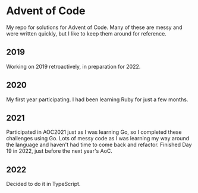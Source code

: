 # Advent of Code

My repo for solutions for Advent of Code. Many of these are messy and were written quickly, but I like to keep them around for reference.

## 2019
Working on 2019 retroactively, in preparation for 2022.

## 2020
My first year participating. I had been learning Ruby for just a few months.

## 2021
Participated in AOC2021 just as I was learning Go, so I completed these challenges using Go. Lots of messy code as I was learning my way around the language and haven't had time to come back and refactor. Finished Day 19 in 2022, just before the next year's AoC.

## 2022
Decided to do it in TypeScript.
